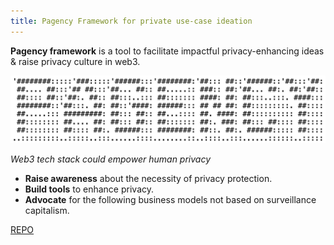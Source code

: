 ```yaml
---
title: Pagency Framework for private use-case ideation
---
```


**Pagency framework** is a tool to facilitate impactful privacy-enhancing ideas & raise privacy culture in web3.

![alt text](https://github.com/web3privacy/pagency/raw/main/img/Pagency%20framework%20logo.png?raw=true)

*Web3 tech stack could empower human privacy*

- **Raise awareness** about the necessity of privacy protection.
- **Build tools** to enhance privacy.
- **Advocate** for the following business models not based on surveillance capitalism. 

[REPO](https://github.com/web3privacy/pagency)
